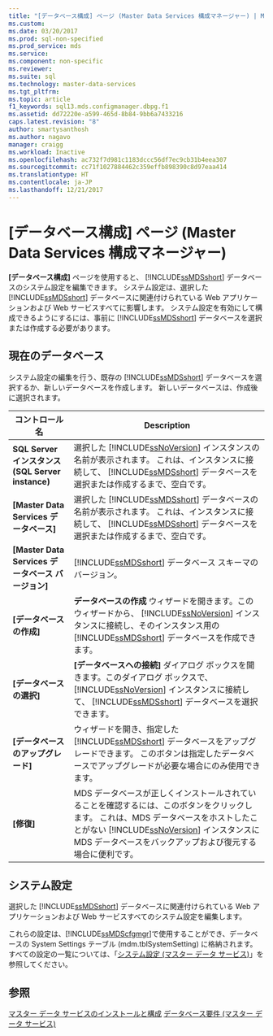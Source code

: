 ```yaml
---
title: "[データベース構成] ページ (Master Data Services 構成マネージャー) | Microsoft Docs"
ms.custom: 
ms.date: 03/20/2017
ms.prod: sql-non-specified
ms.prod_service: mds
ms.service: 
ms.component: non-specific
ms.reviewer: 
ms.suite: sql
ms.technology: master-data-services
ms.tgt_pltfrm: 
ms.topic: article
f1_keywords: sql13.mds.configmanager.dbpg.f1
ms.assetid: dd72220e-a599-465d-8b84-9bb6a7433216
caps.latest.revision: "8"
author: smartysanthosh
ms.author: nagavo
manager: craigg
ms.workload: Inactive
ms.openlocfilehash: ac732f7d981c1183dccc56df7ec9cb31b4eea307
ms.sourcegitcommit: cc71f1027884462c359effb898390c8d97eaa414
ms.translationtype: HT
ms.contentlocale: ja-JP
ms.lasthandoff: 12/21/2017
---
```

# <a name="database-configuration-page-master-data-services-configuration-manager"></a>[データベース構成] ページ (Master Data Services 構成マネージャー)
  **[データベース構成]** ページを使用すると、 [!INCLUDE[ssMDSshort](../includes/ssmdsshort-md.md)] データベースのシステム設定を編集できます。 システム設定は、選択した [!INCLUDE[ssMDSshort](../includes/ssmdsshort-md.md)] データベースに関連付けられている Web アプリケーションおよび Web サービスすべてに影響します。 システム設定を有効にして構成できるようにするには、事前に [!INCLUDE[ssMDSshort](../includes/ssmdsshort-md.md)] データベースを選択または作成する必要があります。  
  
## <a name="current-database"></a>現在のデータベース  
 システム設定の編集を行う、既存の [!INCLUDE[ssMDSshort](../includes/ssmdsshort-md.md)] データベースを選択するか、新しいデータベースを作成します。 新しいデータベースは、作成後に選択されます。  
  
|コントロール名|Description|  
|------------------|-----------------|  
|**SQL Server インスタンス (SQL Server instance)**|選択した [!INCLUDE[ssNoVersion](../includes/ssnoversion-md.md)] インスタンスの名前が表示されます。 これは、インスタンスに接続して、 [!INCLUDE[ssMDSshort](../includes/ssmdsshort-md.md)] データベースを選択または作成するまで、空白です。|  
|**[Master Data Services データベース]**|選択した [!INCLUDE[ssMDSshort](../includes/ssmdsshort-md.md)] データベースの名前が表示されます。 これは、インスタンスに接続して、 [!INCLUDE[ssMDSshort](../includes/ssmdsshort-md.md)] データベースを選択または作成するまで、空白です。|  
|**[Master Data Services データベース バージョン]**|[!INCLUDE[ssMDSshort](../includes/ssmdsshort-md.md)] データベース スキーマのバージョン。|  
|**[データベースの作成]**|**データベースの作成** ウィザードを開きます。このウィザードから、 [!INCLUDE[ssNoVersion](../includes/ssnoversion-md.md)] インスタンスに接続し、そのインスタンス用の [!INCLUDE[ssMDSshort](../includes/ssmdsshort-md.md)] データベースを作成できます。|  
|**[データベースの選択]**|**[データベースへの接続]** ダイアログ ボックスを開きます。このダイアログ ボックスで、 [!INCLUDE[ssNoVersion](../includes/ssnoversion-md.md)] インスタンスに接続して、 [!INCLUDE[ssMDSshort](../includes/ssmdsshort-md.md)] データベースを選択できます。|  
|**[データベースのアップグレード]**|ウィザードを開き、指定した [!INCLUDE[ssMDSshort](../includes/ssmdsshort-md.md)] データベースをアップグレードできます。 このボタンは指定したデータベースでアップグレードが必要な場合にのみ使用できます。|  
|**[修復]**|MDS データベースが正しくインストールされていることを確認するには、このボタンをクリックします。 これは、MDS データベースをホストしたことがない [!INCLUDE[ssNoVersion](../includes/ssnoversion-md.md)] インスタンスに MDS データベースをバックアップおよび復元する場合に便利です。|  
  
## <a name="system-settings"></a>システム設定  
 選択した [!INCLUDE[ssMDSshort](../includes/ssmdsshort-md.md)] データベースに関連付けられている Web アプリケーションおよび Web サービスすべてのシステム設定を編集します。  
  
 これらの設定は、[!INCLUDE[ssMDScfgmgr](../includes/ssmdscfgmgr-md.md)]で使用することができ、データベースの System Settings テーブル (mdm.tblSystemSetting) に格納されます。 すべての設定の一覧については、「[システム設定 (マスター データ サービス)](../master-data-services/system-settings-master-data-services.md)」を参照してください。  
  
## <a name="see-also"></a>参照  
[マスター データ サービスのインストールと構成](../master-data-services/master-data-services-installation-and-configuration.md) [データベース要件 &#40;マスター データ サービス&#41;](../master-data-services/install-windows/database-requirements-master-data-services.md)  
  
  
